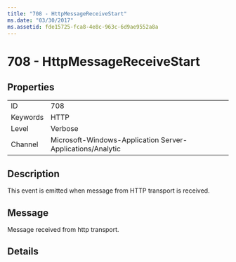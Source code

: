 ```yaml
---
title: "708 - HttpMessageReceiveStart"
ms.date: "03/30/2017"
ms.assetid: fde15725-fca8-4e8c-963c-6d9ae9552a8a
---
```

# 708 - HttpMessageReceiveStart
## Properties  


|||  
|-|-|  
|ID|708|  
|Keywords|HTTP|  
|Level|Verbose|  
|Channel|Microsoft-Windows-Application Server-Applications/Analytic|  

## Description  
 This event is emitted when message from HTTP transport is received.  

## Message  
 Message received from http transport.  

## Details

